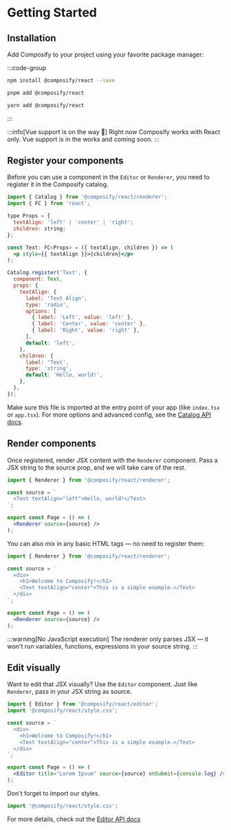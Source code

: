 # Getting Started

## Installation

Add Composify to your project using your favorite package manager:

:::code-group
```bash [npm]
npm install @composify/react --save
```

```bash [pnpm]
pnpm add @composify/react
```

```bash [yarn]
yarn add @composify/react
```
:::

:::info[Vue support is on the way 🚀]
Right now Composify works with React only. Vue support is in the works and coming soon.
:::

## Register your components

Before you can use a component in the `Editor` or `Renderer`, you need to register it in the Composify catalog.

```jsx [catalog.tsx]
import { Catalog } from '@composify/react/renderer';
import { FC } from 'react';

type Props = {
  textAlign: 'left' | 'center' | 'right';
  children: string;
};

const Text: FC<Props> = ({ textAlign, children }) => (
  <p style={{ textAlign }}>{children}</p>
);

Catalog.register('Text', {
  component: Text,
  props: {
    textAlign: {
      label: 'Text Align',
      type: 'radio',
      options: [
        { label: 'Left', value: 'left' },
        { label: 'Center', value: 'center' },
        { label: 'Right', value: 'right' },
      ],
      default: 'left',
    },
    children: {
      label: 'Text',
      type: 'string',
      default: 'Hello, world!',
    },
  },
});
```

Make sure this file is imported at the entry point of your app (like `index.tsx` or `app.tsx`). For more options and advanced config, see the [Catalog API docs](/docs/api/catalog).

## Render components

Once registered, render JSX content with the `Renderer` component. Pass a JSX string to the source prop, and we will take care of the rest.

```jsx [page.tsx]
import { Renderer } from '@composify/react/renderer';

const source = `
  <Text textAlign="left">Hello, world!</Text>
`;

export const Page = () => (
  <Renderer source={source} />
);
```

You can also mix in any basic HTML tags — no need to register them:

```jsx [page.tsx]
import { Renderer } from '@composify/react/renderer';

const source = `
  <div>
    <h1>Welcome to Composify!</h1>
    <Text textAlign="center">This is a simple example.</Text>
  </div>
`;

export const Page = () => (
  <Renderer source={source} />
);
```

:::warning[No JavaScript execution]
The renderer only parses JSX — it won't run variables, functions, expressions in your source string.
:::

## Edit visually

Want to edit that JSX visually? Use the `Editor` component. Just like `Renderer`, pass in your JSX string as source.

```jsx [editor.tsx]
import { Editor } from '@composify/react/editor';
import '@composify/react/style.css';

const source = `
  <div>
    <h1>Welcome to Composify!</h1>
    <Text textAlign="center">This is a simple example.</Text>
  </div>
`;

export const Page = () => (
  <Editor title="Lorem Ipsum" source={source} onSubmit={console.log} />
);
```

Don't forget to import our styles.

```jsx [editor.tsx]
import '@composify/react/style.css';
```

For more details, check out the [Editor API docs](/docs/api/editor)
